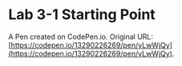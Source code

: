 # Lab 3-1 Starting Point

A Pen created on CodePen.io. Original URL: [https://codepen.io/13290226269/pen/yLwWjQy](https://codepen.io/13290226269/pen/yLwWjQy).

